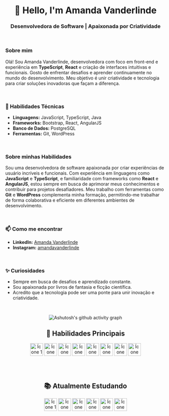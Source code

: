 <div align="center">
   <h1>👋 Hello, I'm Amanda Vanderlinde</h1>
   <h3>Desenvolvedora de Software | Apaixonada por Criatividade</h3>
</div>

<br>

### Sobre mim
Olá! Sou Amanda Vanderlinde, desenvolvedora com foco em front-end e experiência em **TypeScript**, **React** e criação de interfaces intuitivas e funcionais. Gosto de enfrentar desafios e aprender continuamente no mundo do desenvolvimento. Meu objetivo é unir criatividade e tecnologia para criar soluções inovadoras que façam a diferença.

<br>

### 🔧 Habilidades Técnicas
- **Linguagens:** JavaScript, TypeScript, Java  
- **Frameworks:** Bootstrap, React, AngularJS  
- **Banco de Dados:** PostgreSQL  
- **Ferramentas:** Git, WordPress  

<br>

### Sobre minhas Habilidades
Sou uma desenvolvedora de software apaixonada por criar experiências de usuário incríveis e funcionais. Com experiência em linguagens como **JavaScript** e **TypeScript**, e familiaridade com frameworks como **React** e **AngularJS**, estou sempre em busca de aprimorar meus conhecimentos e contribuir para projetos desafiadores. Meu trabalho com ferramentas como **Git** e **WordPress** complementa minha formação, permitindo-me trabalhar de forma colaborativa e eficiente em diferentes ambientes de desenvolvimento.

<br>

### 📫 Como me encontrar
- **LinkedIn:** [Amanda Vanderlinde](https://www.linkedin.com/in/amanda-vanderlinde-9447a6227/)  
- **Instagram:** [amandavanderlinde](https://www.instagram.com/amandavanderlinde/)
  
<br>

### ✨ Curiosidades
- Sempre em busca de desafios e aprendizado constante.
- Sou apaixonada por livros de fantasia e ficção científica.
- Acredito que a tecnologia pode ser uma ponte para unir inovação e criatividade.

<br>

<div align="center" >
   
![Ashutosh's github activity graph](https://ssr-contributions-svg.vercel.app/_/madavndl?chart=3dbar&gap=0.6&scale=2&flatten=2&animation=wave&animation_duration=4&animation_delay=0.06&animation_amplitude=24&animation_frequency=0.1&animation_wave_center=0_3&format=svg&weeks=30&theme=cyan&dark=true) 
</div>

<h2 align="center">🌟 Habilidades Principais</h2>

<p align="center">
    <img height="40" width="40" src="https://github.com/madavndl/madavndl/assets/113566563/d5303311-9820-4d9d-8667-b3c34805ffbf" alt="Ícone 1">
    <img height="40" width="40" src="https://github.com/madavndl/madavndl/assets/113566563/433869e8-e76e-4bad-8e76-1bac741a445a" alt="Ícone 2">
    <img height="40" width="40" src="https://github.com/madavndl/madavndl/assets/113566563/0ed68e11-2625-46a3-a840-57bf73f5a370" alt="Ícone 3">
    <img height="40" width="40" src="https://github.com/madavndl/madavndl/assets/113566563/c7f30f33-7614-485a-8b09-edc1420a46de" alt="Ícone 4">
    <img height="40" width="40" src="https://github.com/madavndl/madavndl/assets/113566563/7659affb-ec34-412a-96eb-8f9f5e3b09e2" alt="Ícone 5">
    <img height="40" width="40" src="https://github.com/madavndl/madavndl/assets/113566563/04d72a3f-5164-4f51-bd7e-713e86b799d4" alt="Ícone 6">
    <img height="40" width="40" src="https://github.com/madavndl/madavndl/assets/113566563/a2ad2c77-6d1f-4fa0-af88-d72b907ec914" alt="Ícone 7">
    <img height="40" width="40" src="https://github.com/madavndl/madavndl/assets/113566563/85a6aca1-b38a-4f2b-84ba-14a34e9fa4a4" alt="Ícone 8">
</p>

<br>
<br>

<h2 align="center">📚 Atualmente Estudando</h2>

<p align="center">
    <img height="40" width="40" src="https://github.com/madavndl/madavndl/assets/113566563/3c31ad79-6f3b-4532-9ec6-1eebb061a55b" alt="Ícone 1">
    <img height="40" width="40" src="https://github.com/madavndl/madavndl/assets/113566563/5e0eb719-819f-49d9-89cd-3f7bceb5e151" alt="Ícone 2">
    <img height="40" width="40" src="https://github.com/madavndl/madavndl/assets/113566563/433869e8-e76e-4bad-8e76-1bac741a445a" alt="Ícone 3">
    <img height="40" width="40" src="https://github.com/madavndl/madavndl/assets/113566563/7659affb-ec34-412a-96eb-8f9f5e3b09e2" alt="Ícone 4">
    <img height="40" width="40" src="https://github.com/madavndl/madavndl/assets/113566563/04d72a3f-5164-4f51-bd7e-713e86b799d4" alt="Ícone 5">
    <img height="40" width="40" src="https://github.com/madavndl/madavndl/assets/113566563/85a6aca1-b38a-4f2b-84ba-14a34e9fa4a4" alt="Ícone 6">
</p>
